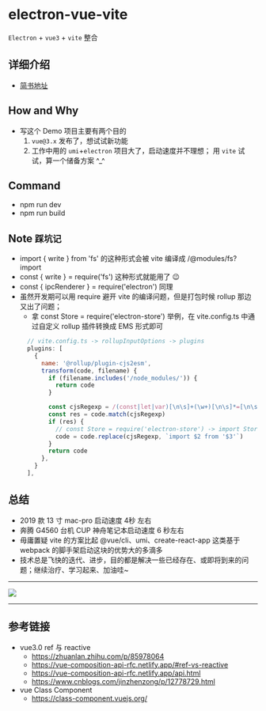 # electron-vue-vite
`Electron` + `vue3` + `vite` 整合

## 详细介绍
- [简书地址](https://www.jianshu.com/p/ee5ec23d4716)

## How and Why
- 写这个 Demo 项目主要有两个目的
  1. `vue@3.x` 发布了，想试试新功能
  2. 工作中用的 `umi`+`electron` 项目大了，启动速度并不理想；
  用 `vite` 试试，算一个储备方案 ^_^

## Command
- npm run dev
- npm run build

## Note `踩坑记`
- import { write } from 'fs' 的这种形式会被 vite 编译成 /@modules/fs?import
- const { write } = require('fs') 这种形式就能用了 😉
- const { ipcRenderer } = require('electron') 同理
- 虽然开发期可以用 require 避开 vite 的编译问题，但是打包时候 rollup 那边又出了问题；
  * 拿 const Store = require('electron-store') 举例，在 vite.config.ts 中通过自定义 rollup 插件转换成 EMS 形式即可
  ```javascript
    // vite.config.ts -> rollupInputOptions -> plugins
    plugins: [
      {
        name: '@rollup/plugin-cjs2esm',
        transform(code, filename) {
          if (filename.includes('/node_modules/')) {
            return code
          }

          const cjsRegexp = /(const|let|var)[\n\s]+(\w+)[\n\s]*=[\n\s]*require\(["|'](.+)["|']\)/g
          const res = code.match(cjsRegexp)
          if (res) {
            // const Store = require('electron-store') -> import Store from 'electron-store'
            code = code.replace(cjsRegexp, `import $2 from '$3'`)
          }
          return code
        },
      }
    ],
  ```

## 总结

- 2019 款 13 寸 mac-pro 启动速度 4秒 左右
- 奔腾 G4560 台机 CUP 神舟笔记本启动速度 6 秒左右
- 毋庸置疑 vite 的方案比起 @vue/cli、umi、create-react-app 这类基于 webpack 的脚手架启动这块的优势大的多滴多
- 技术总是飞快的迭代、进步，目的都是解决一些已经存在、或即将到来的问题；继续治疗、学习起来、加油哇~

---

![](https://raw.githubusercontent.com/caoxiemeihao/electron-vue-vite/master/screenshot/800x600.png)

---

## 参考链接
- vue3.0 ref 与 reactive
  * https://zhuanlan.zhihu.com/p/85978064
  * https://vue-composition-api-rfc.netlify.app/#ref-vs-reactive
  * https://vue-composition-api-rfc.netlify.app/api.html
  * https://www.cnblogs.com/jinzhenzong/p/12778729.html
- vue Class Component
  * https://class-component.vuejs.org/
